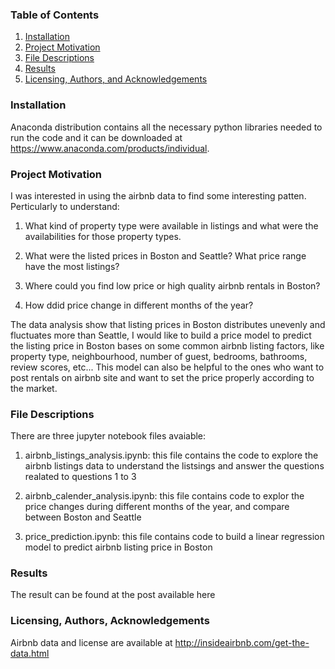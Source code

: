 ### Table of Contents

1. [Installation](#installation)
2. [Project Motivation](#motivation)
3. [File Descriptions](#files)
4. [Results](#results)
5. [Licensing, Authors, and Acknowledgements](#licensing)

### Installation <a name="installation"></a>

Anaconda distribution contains all the necessary python libraries needed to run the code and it can be downloaded at https://www.anaconda.com/products/individual.

### Project Motivation<a name="motivation"></a>

I was interested in using the airbnb data to find some interesting patten. Perticularly to understand:

1. What kind of property type were available in listings and what were the availabilities for those property types.

2. What were the listed prices in Boston and Seattle? What price range have the most listings?

3. Where could you find low price or high quality airbnb rentals in Boston?

4. How ddid price change in different months of the year?


The data analysis show that listing prices in Boston distributes unevenly and fluctuates more than Seattle, I would like to build a price model to predict the listing price in Boston bases on some common airbnb listing factors, like property type, neighbourhood, number of guest, bedrooms, bathrooms, review scores, etc... This model can also be helpful to the ones who want to post rentals on airbnb site and want to set the price properly according to the market.


### File Descriptions <a name="files"></a>

There are three jupyter notebook files avaiable:
1. airbnb_listings_analysis.ipynb: this file contains the code to explore the airbnb listings data to understand the listsings and answer the questions realated to questions 1 to 3

2. airbnb_calender_analysis.ipynb: this file contains code to explor the price changes during different months of the year, and compare between Boston and Seattle

3. price_prediction.ipynb: this file contains code to build a linear regression model to predict airbnb listing price in Boston


### Results<a name="results"></a>

The result can be found at the post available here


### Licensing, Authors, Acknowledgements<a name="licensing"></a>

Airbnb data and license are available at http://insideairbnb.com/get-the-data.html
